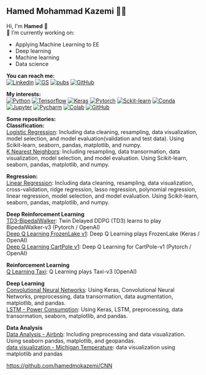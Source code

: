 ## Hamed Mohammad Kazemi 👨‍💻
Hi, I'm **Hamed** 👋  
:dart: I’m currently working on:
- Applying Machine Learning to EE
- Deep learning
- Machine learning
- Data science
  
**You can reach me:**  
[![Linkedin](https://img.shields.io/badge/LinkedIn-0077B5?style=flat-square&logo=LinkedIn)](https://www.linkedin.com/in/hamedmokazemi/) 
[![GS](https://img.shields.io/badge/Google%20Scholar-black?style=flat-square&logo=Google%20Scholar)](https://scholar.google.com/citations?hl=en&user=NjtgLrwAAAAJ) 
[![pubs](https://img.shields.io/badge/Publons-336699?style=flat-square&logo=Publons)](https://publons.com/researcher/3963629/hamed-mohammad-kazemi/) 
[![GitHub](https://img.shields.io/badge/GitHub-100000?style=flat-square&logo=GitHub)](https://github.com/hamedmokazemi)  
  
  
  
**My interests:**  
[![Python](https://img.shields.io/badge/Python-3776AB?style=flat-square&logo=python&logoColor=white)](https://www.python.org/)   [![Tensorflow](https://img.shields.io/badge/TensorFlow-FF6F00?style=flat-square&logo=TensorFlow&logoColor=white)](https://www.tensorflow.org/)   [![Keras](https://img.shields.io/badge/Keras-D00000?style=flat-square&logo=Keras&logoColor=white)](https://keras.io/)   [![Pytorch](https://img.shields.io/badge/PyTorch-%23EE4C2C.svg)](https://pytorch.org/)   [![Sckit-learn](https://img.shields.io/badge/scikit_learn-F7931E?style=flat-square&logo=scikit-learn&logoColor=white)](https://scikit-learn.org/)   [![Conda](https://img.shields.io/badge/conda-342B029.svg?&style=flat-square&logo=anaconda&logoColor=white)](https://docs.conda.io/en/latest/)   [![Jupyter](https://img.shields.io/badge/Jupyter-F37626.svg?&style=flat-square&logo=Jupyter&logoColor=white)](https://jupyter.org/)      [![Pycharm](https://img.shields.io/badge/pycharm-143?style=flat-square&logo=pycharm&logoColor=black&color=black&labelColor=green)](https://www.jetbrains.com/pycharm/)      [![Colab](https://colab.research.google.com/assets/colab-badge.svg)](https://colab.research.google.com/notebooks/intro.ipynb?utm_source=scs-index)     [![GitHub](https://img.shields.io/badge/RASPBERRY%20PI-C51A4A.svg?&style=flat-square&logo=raspberry%20pi&logoColor=white)](https://www.raspberrypi.org/)      


**Some repositories:**  
**Classification:**  
[Logistic Regression](https://github.com/hamedmokazemi/LogisticRegression): Including data cleaning, resampling, data visualization, model selection, and model evaluation(validation and test data). Using Scikit-learn, seaborn, pandas, matplotlib, and numpy.  
[K Nearest Neighbors](https://github.com/hamedmokazemi/k_nearest_neighbors): Including resampling, data transormation, data visualization, model selection, and model evaluation. Using Scikit-learn, seaborn, pandas, matplotlib, and numpy.  
  
**Regression:**  
[Linear Regression](https://github.com/hamedmokazemi/LinearRegression): Including data cleaning, resampling, data visualization, cross-validation, ridge regression, lasso regression, polynomial regression, linear regression, model selection, and model evaluation. Using Scikit-learn, seaborn, pandas, matplotlib, and numpy.   
  
**Deep Reinforcement Learning**  
[TD3-BipedalWalker](https://github.com/hamedmokazemi/TD3-BipedalWalker): Twin Delayed DDPG (TD3) learns to play BipedalWalker-v3 (Pytorch / OpenAI)  
[Deep Q Learning FrozenLake v1](https://github.com/hamedmokazemi/DeepQLearning_FrozenLake_1): Deep Q Learning plays FrozenLake (Keras / OpenAI)  
[Deep Q Learning CartPole v1](https://github.com/hamedmokazemi/CartPole-v1): Deep Q Learning for CartPole-v1 (Pytorch / OpenAI)  
  
**Reinforcement Learning**  
[Q Learning Taxi](https://github.com/hamedmokazemi/QLearning_Taxi): Q Learning plays Taxi-v3 (OpenAI)  
  
**Deep Learning**  
[Convolutional Neural Networks](https://github.com/hamedmokazemi/CNN): Using Keras, Convolutional Neural Networks, preprocessing, data transormation, data augmentation, matplotlib, and pandas.  
[LSTM - Power Consumption](https://github.com/hamedmokazemi/Power_Consumption): Using Keras, LSTM, preprocessing, data transormation, seaborn, matplotlib, and pandas.  

**Data Analysis**  
[Data Analysis - Airbnb](https://github.com/hamedmokazemi/Airbnb_Data_Analysis): Including preprocessing and data visualization. Using seaborn pandas, matplotlib, and geopandas.  
[data visualization - Michigan Temperature](https://github.com/hamedmokazemi/Michigan_Temp): data visualization using matplotlib and pandas  


https://github.com/hamedmokazemi/CNN


